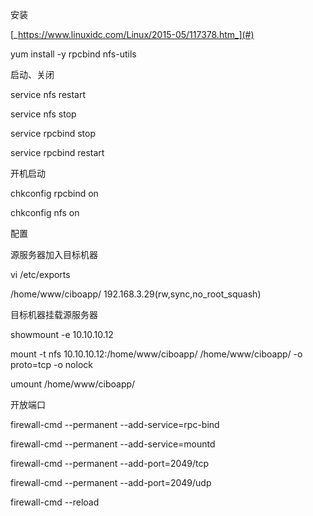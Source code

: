 安装

[_https://www.linuxidc.com/Linux/2015-05/117378.htm_](#)

yum install -y rpcbind nfs-utils

启动、关闭

service nfs restart

service nfs stop

service rpcbind stop

service rpcbind restart

开机启动

chkconfig rpcbind on

chkconfig nfs on

配置

源服务器加入目标机器

vi /etc/exports

/home/www/ciboapp/ 192.168.3.29\(rw,sync,no\_root\_squash\)

目标机器挂载源服务器

showmount -e 10.10.10.12

mount -t nfs 10.10.10.12:/home/www/ciboapp/ /home/www/ciboapp/  -o proto=tcp -o nolock

umount /home/www/ciboapp/

开放端口

firewall-cmd --permanent --add-service=rpc-bind

firewall-cmd --permanent --add-service=mountd

firewall-cmd --permanent --add-port=2049/tcp

firewall-cmd --permanent --add-port=2049/udp

firewall-cmd --reload

